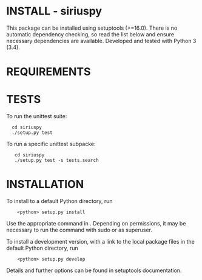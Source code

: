 INSTALL - siriuspy
==================

This package can be installed using setuptools (>=16.0).
There is no automatic dependency checking, so read the list below and ensure necessary dependencies are available.
Developed and tested with Python 3 (3.4).


REQUIREMENTS
============


TESTS
=====

To run the unittest suite:
 ```command
   cd siriuspy
   ./setup.py test
```
To run a specific unittest subpacke:
```command
   cd siriuspy
   ./setup.py test -s tests.search
```

INSTALLATION
============

To install to a default Python directory, run
```command
    <python> setup.py install
```
Use the appropriate command in <python>. Depending on permissions, it may be
necessary to run the command with sudo or as superuser.

To install a development version, with a link to the local package files in the
default Python directory, run
```command
    <python> setup.py develop
```

Details and further options can be found in setuptools documentation.
